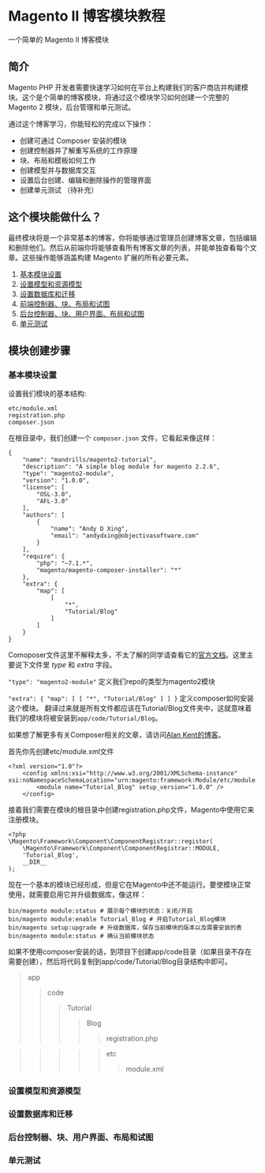 # Magento II 博客模块教程
一个简单的 Magento II 博客模块
## 简介
Magento PHP 开发者需要快速学习如何在平台上构建我们的客户商店并构建模块。这个是个简单的博客模块，将通过这个模块学习如何创建一个完整的 Magento 2 模块，后台管理和单元测试。

通过这个博客学习，你能轻松的完成以下操作：

- 创建可通过 Composer 安装的模块
- 创建控制器并了解重写系统的工作原理
- 块、布局和模板如何工作
- 创建模型并与数据库交互
- 设置后台创建、编辑和删除操作的管理界面
- 创建单元测试 （待补充）

## 这个模块能做什么？

最终模块将是一个非常基本的博客，你将能够通过管理员创建博客文章，包括编辑和删除他们。然后从前端你将能够查看所有博客文章的列表，并能单独查看每个文章。这些操作能够涵盖构建 Magento 扩展的所有必要元素。

1. [基本模块设置](#基本模块设置)
2. [设置模型和资源模型](#设置模型和资源模型)
3. [设置数据库和迁移](#设置数据库和迁移)
4. [前端控制器、块、布局和试图](#前端控制器、块、布局和试图)
5. [后台控制器、块、用户界面、布局和试图](#后台控制器、块、用户界面、布局和试图)
6. [单元测试](#单元测试)


## 模块创建步骤

### 基本模块设置


设置我们模块的基本结构:

    etc/module.xml
    registration.php
    composer.json
    
在根目录中，我们创建一个 `composer.json` 文件，它看起来像这样：

```
{
    "name": "mandrills/magento2-tutorial",
    "description": "A simple blog module for magento 2.2.6",
    "type": "magento2-module",
    "version": "1.0.0",
    "license": [
        "OSL-3.0",
        "AFL-3.0"
    ],
    "authors": [
        {
            "name": "Andy D Xing",
            "email": "andydxing@objectivasoftware.com"
        }
    ],
    "require": {
        "php": "~7.1.*",
        "magento/magento-composer-installer": "*"
    },
    "extra": {
        "map": [
            [
                "*",
                "Tutorial/Blog"
            ]
        ]
    }
}
```
Comoposer文件这里不解释太多，不太了解的同学请查看它的[官方文档](https://getcomposer.org/doc/00-intro.md)。这里主要说下文件里 *type* 和 *extra* 字段。

`"type": "magento2-module"`  定义我们repo的类型为magento2模块

`"extra": {
   "map": [
      [
         "*",
         "Tutorial/Blog"
      ]
   ]
}` 定义composer如何安装这个模块。 翻译过来就是所有文件都应该在Tutorial/Blog文件夹中，这就意味着我们的模块将被安装到`app/code/Tutorial/Blog`。

如果想了解更多有关Composer相关的文章，请访问[Alan Kent的博客](https://alankent.me/2014/08/03/creating-a-magento-2-composer-module/)。

首先你先创建etc/module.xml文件

```
<?xml version="1.0"?>
    <config xmlns:xsi="http://www.w3.org/2001/XMLSchema-instance" xsi:noNamespaceSchemaLocation="urn:magento:framework:Module/etc/module.xsd">
        <module name="Tutorial_Blog" setup_version="1.0.0" />
    </config>
```

接着我们需要在模块的根目录中创建registration.php文件，Magento中使用它来注册模块。
```
<?php
\Magento\Framework\Component\ComponentRegistrar::register(
    \Magento\Framework\Component\ComponentRegistrar::MODULE,
    'Tutorial_Blog',
    __DIR__
);
```
现在一个基本的模块已经形成，但是它在Magento中还不能运行。要使模块正常使用，就需要启用它并升级数据库，像这样：

```
bin/magento module:status # 展示每个模块的状态：关闭/开启
bin/magento module:enable Tutorial_Blog # 开启Tutorial_Blog模块
bin/magento setup:upgrade # 升级数据库，保存当前模块的版本以及需要安装的表
bin/magento module:status # 确认当前模块状态
```
如果不使用composer安装的话，到项目下创建app/code目录（如果目录不存在需要创建），然后将代码复制到app/code/Tutorial/Blog目录结构中即可。

> app
>> code
>>> Tutorial
>>>> Blog
>>>>> registration.php

>>>>> etc
>>>>>> module.xml

### 设置模型和资源模型

### 设置数据库和迁移

### 后台控制器、块、用户界面、布局和试图

### 单元测试

